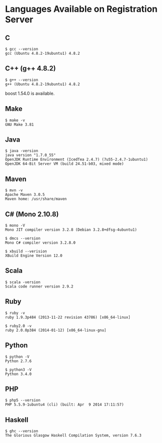 # Languages Available on Registration Server

## C
```
$ gcc --version
gcc (Ubuntu 4.8.2-19ubuntu1) 4.8.2
```

## C++ (g++ 4.8.2)
```
$ g++ --version
g++ (Ubuntu 4.8.2-19ubuntu1) 4.8.2
```

boost 1.54.0 is available.

## Make
```
$ make -v
GNU Make 3.81
```

## Java
```
$ java -version
java version "1.7.0_55"
OpenJDK Runtime Environment (IcedTea 2.4.7) (7u55-2.4.7-1ubuntu1)
OpenJDK 64-Bit Server VM (build 24.51-b03, mixed mode)
```

## Maven
```
$ mvn -v
Apache Maven 3.0.5
Maven home: /usr/share/maven
```

## C# (Mono 2.10.8)
```
$ mono -V
Mono JIT compiler version 3.2.8 (Debian 3.2.8+dfsg-4ubuntu1)
```

```
$ dmcs --version
Mono C# compiler version 3.2.8.0
```

```
$ xbuild --verision
XBuild Engine Version 12.0
```

## Scala
```
$ scala -version
Scala code runner version 2.9.2
```

## Ruby
```
$ ruby -v
ruby 1.9.3p484 (2013-11-22 revision 43786) [x86_64-linux]
```

```
$ ruby2.0 -v
ruby 2.0.0p384 (2014-01-12) [x86_64-linux-gnu]
```

## Python
```
$ python -V
Python 2.7.6
```

```
$ python3 -V
Python 3.4.0
```

## PHP
```
$ php5 --version
PHP 5.5.9-1ubuntu4 (cli) (built: Apr  9 2014 17:11:57)
```

## Haskell
```
$ ghc --version
The Glorious Glasgow Haskell Compilation System, version 7.6.3
```
